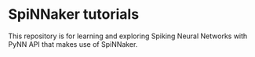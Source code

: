 # SpiNNaker tutorials
This repository is for learning and exploring Spiking Neural Networks with PyNN API that makes use of SpiNNaker. 
